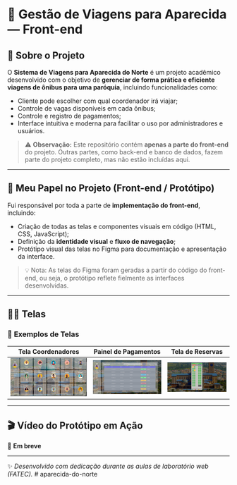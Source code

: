 # 🚌 Gestão de Viagens para Aparecida — Front-end

## 🎯 Sobre o Projeto  
O **Sistema de Viagens para Aparecida do Norte** é um projeto acadêmico desenvolvido com o objetivo de **gerenciar de forma prática e eficiente viagens de ônibus para uma paróquia**, incluindo funcionalidades como:  

- Cliente pode escolher com qual coordenador irá viajar;  
- Controle de vagas disponíveis em cada ônibus;  
- Controle e registro de pagamentos;  
- Interface intuitiva e moderna para facilitar o uso por administradores e usuários.  

> ⚠️ **Observação:** Este repositório contém **apenas a parte do front-end** do projeto. Outras partes, como back-end e banco de dados, fazem parte do projeto completo, mas não estão incluídas aqui.

---

## 🎨 Meu Papel no Projeto (Front-end / Protótipo)
Fui responsável por toda a parte de **implementação do front-end**, incluindo:

- Criação de todas as telas e componentes visuais em código (HTML, CSS, JavaScript);  
- Definição da **identidade visual** e **fluxo de navegação**;  
- Protótipo visual das telas no Figma para documentação e apresentação da interface.

> 💡 Nota: As telas do Figma foram geradas a partir do código do front-end, ou seja, o protótipo reflete fielmente as interfaces desenvolvidas.

---

## 🧑‍💻 Telas  

### 📸 **Exemplos de Telas**
| Tela Coordenadores | Painel de Pagamentos | Tela de Reservas |
|------------------|--------------------|-----------------|
| ![Tela Inicial](imagens/tela-coordenadores.jpg) | ![Painel de Pagamentos](imagens/tela-planilha.jpg) | ![Tela de Reservas](imagens/tela-assentos.jpg) |

---

## 🎬 Vídeo do Protótipo em Ação
🎥 **Em breve**  

---

✨ *Desenvolvido com dedicação durante as aulas de laboratório web (FATEC).*
#   a p a r e c i d a - d o - n o r t e 
 
 

